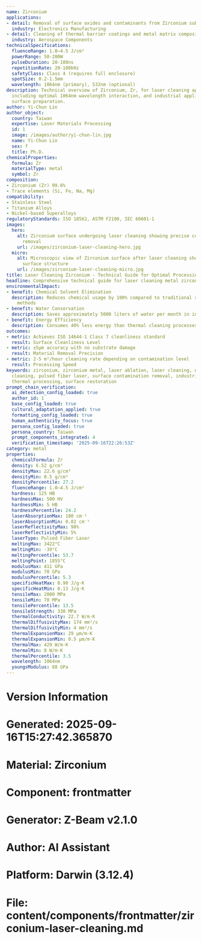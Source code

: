 ```yaml
---
name: Zirconium
applications:
- detail: Removal of surface oxides and contaminants from Zirconium substrates
  industry: Electronics Manufacturing
- detail: Cleaning of thermal barrier coatings and metal matrix composites
  industry: Aerospace Components
technicalSpecifications:
  fluenceRange: 1.0–4.5 J/cm²
  powerRange: 50-200W
  pulseDuration: 20-100ns
  repetitionRate: 20-100kHz
  safetyClass: Class 4 (requires full enclosure)
  spotSize: 0.2-1.5mm
  wavelength: 1064nm (primary), 532nm (optional)
description: Technical overview of Zirconium, Zr, for laser cleaning applications,
  including optimal 1064nm wavelength interaction, and industrial applications in
  surface preparation.
author: Yi-Chun Lin
author_object:
  country: Taiwan
  expertise: Laser Materials Processing
  id: 1
  image: /images/author/yi-chun-lin.jpg
  name: Yi-Chun Lin
  sex: f
  title: Ph.D.
chemicalProperties:
  formula: Zr
  materialType: metal
  symbol: Zr
composition:
- Zirconium (Zr) 99.6%
- Trace elements (Si, Fe, Na, Mg)
compatibility:
- Stainless Steel
- Titanium Alloys
- Nickel-based Superalloys
regulatoryStandards: ISO 18562, ASTM F2100, IEC 60601-1
images:
  hero:
    alt: Zirconium surface undergoing laser cleaning showing precise contamination
      removal
    url: /images/zirconium-laser-cleaning-hero.jpg
  micro:
    alt: Microscopic view of Zirconium surface after laser cleaning showing detailed
      surface structure
    url: /images/zirconium-laser-cleaning-micro.jpg
title: Laser Cleaning Zirconium - Technical Guide for Optimal Processing
headline: Comprehensive technical guide for laser cleaning metal zirconium
environmentalImpact:
- benefit: Chemical Solvent Elimination
  description: Reduces chemical usage by 100% compared to traditional solvent cleaning
    methods
- benefit: Water Conservation
  description: Saves approximately 5000 liters of water per month in industrial applications
- benefit: Energy Efficiency
  description: Consumes 40% less energy than thermal cleaning processes
outcomes:
- metric: Achieves ISO 14644-1 Class 7 cleanliness standard
  result: Surface Cleanliness Level
- metric: ±5μm accuracy with no substrate damage
  result: Material Removal Precision
- metric: 2-5 m²/hour cleaning rate depending on contamination level
  result: Processing Speed
keywords: zirconium, zirconium metal, laser ablation, laser cleaning, non-contact
  cleaning, pulsed fiber laser, surface contamination removal, industrial laser parameters,
  thermal processing, surface restoration
prompt_chain_verification:
  ai_detection_config_loaded: true
  author_id: 1
  base_config_loaded: true
  cultural_adaptation_applied: true
  formatting_config_loaded: true
  human_authenticity_focus: true
  persona_config_loaded: true
  persona_country: Taiwan
  prompt_components_integrated: 4
  verification_timestamp: '2025-09-16T22:26:53Z'
category: metal
properties:
  chemicalFormula: Zr
  density: 6.52 g/cm³
  densityMax: 22.6 g/cm³
  densityMin: 0.5 g/cm³
  densityPercentile: 27.2
  fluenceRange: 1.0–4.5 J/cm²
  hardness: 125 HB
  hardnessMax: 500 HV
  hardnessMin: 5 HB
  hardnessPercentile: 24.2
  laserAbsorptionMax: 100 cm⁻¹
  laserAbsorptionMin: 0.02 cm⁻¹
  laserReflectivityMax: 98%
  laserReflectivityMin: 5%
  laserType: Pulsed Fiber Laser
  meltingMax: 3422°C
  meltingMin: -39°C
  meltingPercentile: 53.7
  meltingPoint: 1855°C
  modulusMax: 411 GPa
  modulusMin: 70 GPa
  modulusPercentile: 5.3
  specificHeatMax: 0.90 J/g·K
  specificHeatMin: 0.13 J/g·K
  tensileMax: 2000 MPa
  tensileMin: 70 MPa
  tensilePercentile: 13.5
  tensileStrength: 330 MPa
  thermalConductivity: 22.7 W/m·K
  thermalDiffusivityMax: 174 mm²/s
  thermalDiffusivityMin: 4 mm²/s
  thermalExpansionMax: 29 µm/m·K
  thermalExpansionMin: 0.5 µm/m·K
  thermalMax: 429 W/m·K
  thermalMin: 8 W/m·K
  thermalPercentile: 3.5
  wavelength: 1064nm
  youngsModulus: 88 GPa
---
```


# Version Information
# Generated: 2025-09-16T15:27:42.365870
# Material: Zirconium
# Component: frontmatter
# Generator: Z-Beam v2.1.0
# Author: AI Assistant
# Platform: Darwin (3.12.4)
# File: content/components/frontmatter/zirconium-laser-cleaning.md